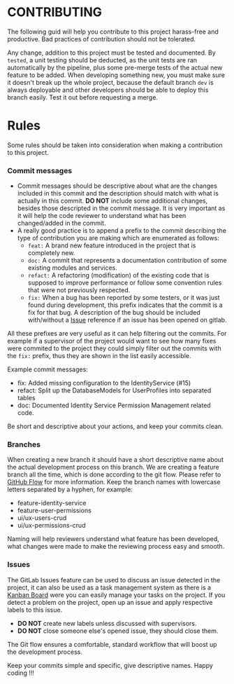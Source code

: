 # CONTRIBUTING

The following guid will help you contribute to this project harass-free and productive. Bad practices of contribution should not be tolerated. 

Any change, addition to this project must be tested and documented. By `tested`, a unit testing should be deducted, as the unit tests are ran automatically by the pipeline, plus some pre-merge tests of the actual new feature to be added. When developing something new, you must make sure it doesn't break up the whole project, because the default branch `dev` is always deployable and other developers should be able to deploy this branch easily. Test it out before requesting a merge.

# Rules

Some rules should be taken into consideration when making a contribution to this project.

### Commit messages

* Commit messages should be descriptive about what are the changes included in this commit and the description should match with what is actually in this commit. **DO NOT** include some additional changes, besides those descripted in the commit message. It is very important as it will help the code reviewer to understand what has been changed/added in the commit.
* A really good practice is to append a prefix to the commit describing the type of contribution you are making which are enumerated as follows:
    * `feat:` A brand new feature introduced in the project that is completely new.
    * `doc:` A commit that represents a documentation contribution of some existing modules and services.
    * `refact:` A refactoring (modification) of the existing code that is supposed to improve performance or follow some convention rules that were not previously respected.
    * `fix:` When a bug has been reported by some testers, or it was just found during development, this prefix indicates that the commit is a fix for that bug. A description of the bug should be included with/without a 
    [Issue](http://gitlab.cs1.soft-tehnica.com/aodpi/PIGDMachina/issues) reference if an issue has been opened on gitlab.

All these prefixes are very useful as it can help filtering out the commits. For example if a supervisor of the project would want to see how many fixes were commited to the project they could simply filter out the commits with the `fix:` prefix, thus they are shown in the list easily accessible. 

Example commit messages:

* fix: Added missing configuration to the IdentityService (#15)
* refact: Split up the DatabaseModels for UserProfiles into separated tables
* doc: Documented Identity Service Permission Management related code.

Be short and descriptive about your actions, and keep your commits clean.


### Branches

When creating a new branch it should have a short descriptive name about the actual development process on this branch. We are creating a feature branch all the time, which is done according to the git flow. Please refer to [GitHub Flow](https://guides.github.com/introduction/flow/) for more information. Keep the branch names with lowercase letters separated by a hyphen, for example:

* feature-identity-service
* feature-user-permissions
* ui/ux-users-crud
* ui/ux-permissions-crud

Naming will help reviewers understand what feature has been developed, what changes were made to make the reviewing process easy and smooth.

### Issues

The GitLab Issues feature can be used to discuss an issue detected in the project, it can also be used as a task management system as there is a [Kanban Board](http://gitlab.cs1.soft-tehnica.com/aodpi/PIGDMachina/boards) were you can easily manage your tasks on the project. If you detect a problem on the project, open up an issue and apply respective labels to this issue. 

* **DO NOT** create new labels unless discussed with supervisors. 
* **DO NOT** close someone else's opened issue, they should close them.

The Git flow ensures a comfortable, standard workflow that will boost up the development process.

Keep your commits simple and specific, give descriptive names. Happy coding !!!